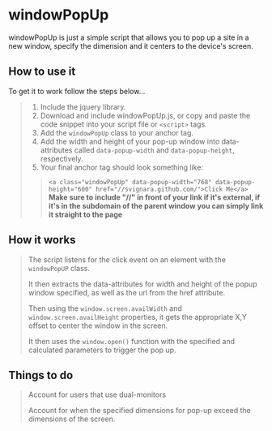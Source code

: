 # windowPopUp #

windowPopUp is just a simple script that allows you to pop up a site in a new window, specify the dimension and it centers to the device's screen.

## How to use it ##

To get it to work follow the steps below...

>1. Include the jquery library.
>2. Download and include windowPopUp.js, or copy and paste the code snippet into your script file or `<script>` tags.
>3. Add the `windowPopUp` class to your anchor tag.
>4. Add the width and height of your pop-up window into data-attributes called `data-popup-width` and `data-popup-height`, respectively.
>5. Your final anchor tag should look something like:
> > `<a class="windowPopUp" data-popup-width="768" data-popup-height="600" href="//svignara.github.com/">Click Me</a>`
**Make sure to include "//" in front of your link if it's external, if it's in the subdomain of the parent window you can simply link it straight to the page**

## How it works ##

>The script listens for the click event on an element with the `windowPopUP` class.
>
>It then extracts the data-attributes for width and height of the popup window specified, as well as the url from the href attribute.
>
>Then using the `window.screen.availWidth` and `window.screen.availHeight` properties, it gets the appropriate X,Y offset to center the window in the screen.
>
>It then uses the `window.open()` function with the specified and calculated parameters to trigger the pop up.

## Things to do ##

>Account for users that use dual-monitors
>
>Account for when the specified dimensions for pop-up exceed the dimensions of the screen.
